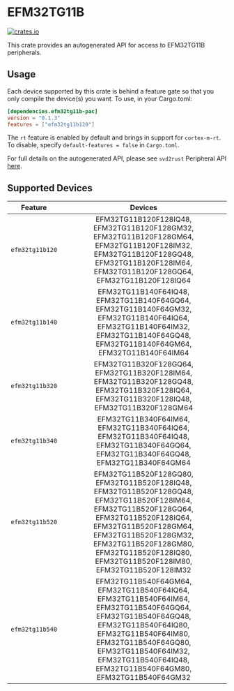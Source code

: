 # EFM32TG11B
    
[![crates.io](https://img.shields.io/crates/v/efm32tg11b-pac?label=efm32tg11b)](https://crates.io/crates/efm32tg11b-pac)

This crate provides an autogenerated API for access to EFM32TG11B peripherals.

## Usage

Each device supported by this crate is behind a feature gate so that you only
compile the device(s) you want. To use, in your Cargo.toml:

```toml
[dependencies.efm32tg11b-pac]
version = "0.1.3"
features = ["efm32tg11b120"]
```

The `rt` feature is enabled by default and brings in support for `cortex-m-rt`.
To disable, specify `default-features = false` in `Cargo.toml`.

For full details on the autogenerated API, please see `svd2rust` Peripheral API [here].

[here]: https://docs.rs/svd2rust/0.28.0/svd2rust/#peripheral-api

## Supported Devices
| Feature | Devices |
|:-----:|:-------:|
|`efm32tg11b120`|EFM32TG11B120F128IQ48, EFM32TG11B120F128GM32, EFM32TG11B120F128GM64, EFM32TG11B120F128IM32, EFM32TG11B120F128GQ48, EFM32TG11B120F128IM64, EFM32TG11B120F128GQ64, EFM32TG11B120F128IQ64|
|`efm32tg11b140`|EFM32TG11B140F64IQ48, EFM32TG11B140F64GQ64, EFM32TG11B140F64GM32, EFM32TG11B140F64IQ64, EFM32TG11B140F64IM32, EFM32TG11B140F64GQ48, EFM32TG11B140F64GM64, EFM32TG11B140F64IM64|
|`efm32tg11b320`|EFM32TG11B320F128GQ64, EFM32TG11B320F128IM64, EFM32TG11B320F128GQ48, EFM32TG11B320F128IQ64, EFM32TG11B320F128IQ48, EFM32TG11B320F128GM64|
|`efm32tg11b340`|EFM32TG11B340F64IM64, EFM32TG11B340F64IQ64, EFM32TG11B340F64IQ48, EFM32TG11B340F64GQ64, EFM32TG11B340F64GQ48, EFM32TG11B340F64GM64|
|`efm32tg11b520`|EFM32TG11B520F128GQ80, EFM32TG11B520F128IQ48, EFM32TG11B520F128GQ48, EFM32TG11B520F128IM64, EFM32TG11B520F128GQ64, EFM32TG11B520F128IQ64, EFM32TG11B520F128GM64, EFM32TG11B520F128GM32, EFM32TG11B520F128GM80, EFM32TG11B520F128IQ80, EFM32TG11B520F128IM80, EFM32TG11B520F128IM32|
|`efm32tg11b540`|EFM32TG11B540F64GM64, EFM32TG11B540F64IQ64, EFM32TG11B540F64IM64, EFM32TG11B540F64GQ64, EFM32TG11B540F64GQ48, EFM32TG11B540F64IQ80, EFM32TG11B540F64IM80, EFM32TG11B540F64GQ80, EFM32TG11B540F64IM32, EFM32TG11B540F64IQ48, EFM32TG11B540F64GM80, EFM32TG11B540F64GM32|

